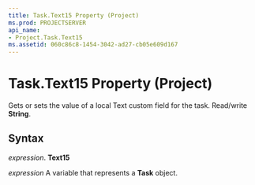 ```yaml
---
title: Task.Text15 Property (Project)
ms.prod: PROJECTSERVER
api_name:
- Project.Task.Text15
ms.assetid: 060c86c8-1454-3042-ad27-cb05e609d167
---
```



# Task.Text15 Property (Project)

Gets or sets the value of a local Text custom field for the task. Read/write  **String**.


## Syntax

 _expression_. **Text15**

 _expression_ A variable that represents a **Task** object.


